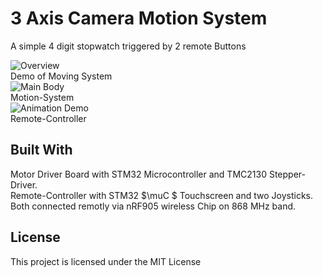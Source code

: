
# 3 Axis Camera Motion System

A simple 4 digit stopwatch triggered by 2 remote Buttons<br />

![Overview](https://github.com/Nils2332/Timelapsebuild/tree/master/Pictures/Slider-Example.gif)<br />
Demo of Moving System<br />
![Main Body](https://github.com/Nils2332/Timelapsebuild/tree/master/Pictures/Motion-System.jpg)<br />
Motion-System<br />
![Animation Demo](https://github.com/Nils2332/Timelapsebuild/tree/master/Pictures/Remote-Controller.jpg)<br />
Remote-Controller<br />
## Built With
Motor Driver Board with STM32 Microcontroller and TMC2130 Stepper-Driver.<br />
Remote-Controller with STM32 $\muC
$ Touchscreen and two Joysticks.<br />
Both connected remotly via nRF905 wireless Chip on 868 MHz band. <br />

## License

This project is licensed under the MIT License